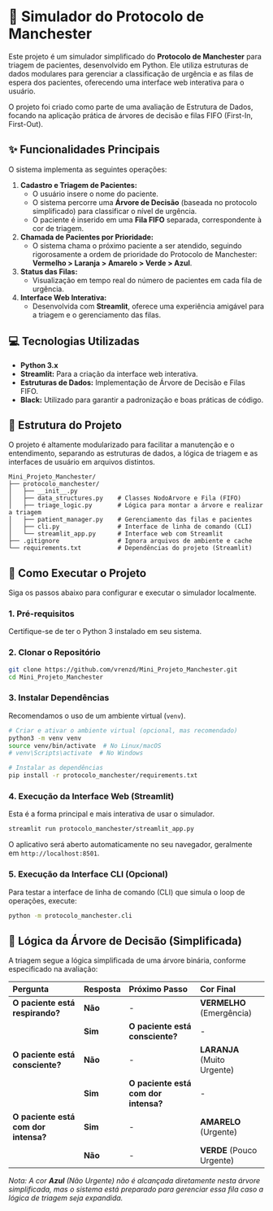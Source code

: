 # 🏥 Simulador do Protocolo de Manchester

Este projeto é um simulador simplificado do **Protocolo de Manchester** para triagem de pacientes, desenvolvido em Python. Ele utiliza estruturas de dados modulares para gerenciar a classificação de urgência e as filas de espera dos pacientes, oferecendo uma interface web interativa para o usuário.

O projeto foi criado como parte de uma avaliação de Estrutura de Dados, focando na aplicação prática de árvores de decisão e filas FIFO (First-In, First-Out).

## ✨ Funcionalidades Principais

O sistema implementa as seguintes operações:

1.  **Cadastro e Triagem de Pacientes:**
    *   O usuário insere o nome do paciente.
    *   O sistema percorre uma **Árvore de Decisão** (baseada no protocolo simplificado) para classificar o nível de urgência.
    *   O paciente é inserido em uma **Fila FIFO** separada, correspondente à cor de triagem.
2.  **Chamada de Pacientes por Prioridade:**
    *   O sistema chama o próximo paciente a ser atendido, seguindo rigorosamente a ordem de prioridade do Protocolo de Manchester: **Vermelho > Laranja > Amarelo > Verde > Azul**.
3.  **Status das Filas:**
    *   Visualização em tempo real do número de pacientes em cada fila de urgência.
4.  **Interface Web Interativa:**
    *   Desenvolvida com **Streamlit**, oferece uma experiência amigável para a triagem e o gerenciamento das filas.

## 💻 Tecnologias Utilizadas

*   **Python 3.x**
*   **Streamlit:** Para a criação da interface web interativa.
*   **Estruturas de Dados:** Implementação de Árvore de Decisão e Filas FIFO.
*   **Black:** Utilizado para garantir a padronização e boas práticas de código.

## 📂 Estrutura do Projeto

O projeto é altamente modularizado para facilitar a manutenção e o entendimento, separando as estruturas de dados, a lógica de triagem e as interfaces de usuário em arquivos distintos.

```
Mini_Projeto_Manchester/
├── protocolo_manchester/
│   ├── __init__.py
│   ├── data_structures.py    # Classes NodoArvore e Fila (FIFO)
│   ├── triage_logic.py       # Lógica para montar a árvore e realizar a triagem
│   ├── patient_manager.py    # Gerenciamento das filas e pacientes
│   ├── cli.py                # Interface de linha de comando (CLI)
│   └── streamlit_app.py      # Interface web com Streamlit
├── .gitignore                # Ignora arquivos de ambiente e cache
└── requirements.txt          # Dependências do projeto (Streamlit)
```

## 🚀 Como Executar o Projeto

Siga os passos abaixo para configurar e executar o simulador localmente.

### 1. Pré-requisitos

Certifique-se de ter o Python 3 instalado em seu sistema.

### 2. Clonar o Repositório

```bash
git clone https://github.com/vrenzd/Mini_Projeto_Manchester.git
cd Mini_Projeto_Manchester
```

### 3. Instalar Dependências

Recomendamos o uso de um ambiente virtual (`venv`).

```bash
# Criar e ativar o ambiente virtual (opcional, mas recomendado)
python3 -m venv venv
source venv/bin/activate  # No Linux/macOS
# venv\Scripts\activate  # No Windows

# Instalar as dependências
pip install -r protocolo_manchester/requirements.txt
```

### 4. Execução da Interface Web (Streamlit)

Esta é a forma principal e mais interativa de usar o simulador.

```bash
streamlit run protocolo_manchester/streamlit_app.py
```

O aplicativo será aberto automaticamente no seu navegador, geralmente em `http://localhost:8501`.

### 5. Execução da Interface CLI (Opcional)

Para testar a interface de linha de comando (CLI) que simula o loop de operações, execute:

```bash
python -m protocolo_manchester.cli
```

## 🧠 Lógica da Árvore de Decisão (Simplificada)

A triagem segue a lógica simplificada de uma árvore binária, conforme especificado na avaliação:

| Pergunta | Resposta | Próximo Passo | Cor Final |
| :--- | :--- | :--- | :--- |
| **O paciente está respirando?** | **Não** | - | **VERMELHO** (Emergência) |
| | **Sim** | **O paciente está consciente?** | - |
| **O paciente está consciente?** | **Não** | - | **LARANJA** (Muito Urgente) |
| | **Sim** | **O paciente está com dor intensa?** | - |
| **O paciente está com dor intensa?** | **Sim** | - | **AMARELO** (Urgente) |
| | **Não** | - | **VERDE** (Pouco Urgente) |

*Nota: A cor **Azul** (Não Urgente) não é alcançada diretamente nesta árvore simplificada, mas o sistema está preparado para gerenciar essa fila caso a lógica de triagem seja expandida.*


